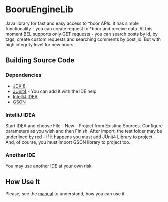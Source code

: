 # BooruEngineLib

Java library for fast and easy access to *boor APIs. 
It has simple functionality - you can create request to *boor and receive data.
At this moment BEL supports only GET requests - you can search posts by id, by tags, create custom requests and searching comments by post_id.
But with high integrity level for new boors. 

## Building Source Code

### Dependencies

* [JDK 8](http://www.oracle.com/technetwork/java/javase/downloads/index.html)
* [JUnit4](https://github.com/junit-team/junit4) - You can add it with the IDE help
* [IntelliJ IDEA](https://www.jetbrains.com/idea/)
* [GSON](https://github.com/google/gson)

### IntelliJ IDEA
Start IDEA and choose File - New - Project from Existing Sources.
Configure parameters as you wish and then Finish.
After import, the test folder may be underlined by red - if it happens you must add JUnit4 Library to project.
And, of course, you must import GSON library to project too.

### Another IDE
You may use another IDE at your own risk.

## How Use It

Please, see the [manual](HOWTOUSE.md) to understand, how you can use it.

